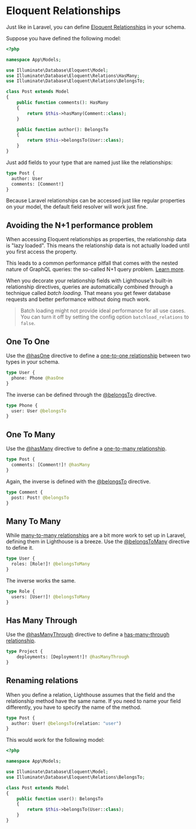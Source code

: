 # Eloquent Relationships

Just like in Laravel, you can define [Eloquent Relationships](https://laravel.com/docs/eloquent-relationships) in your schema.

Suppose you have defined the following model:

```php
<?php

namespace App\Models;

use Illuminate\Database\Eloquent\Model;
use Illuminate\Database\Eloquent\Relations\HasMany;
use Illuminate\Database\Eloquent\Relations\BelongsTo;

class Post extends Model
{
    public function comments(): HasMany
    {
        return $this->hasMany(Comment::class);
    }

    public function author(): BelongsTo
    {
        return $this->belongsTo(User::class);
    }
}
```

Just add fields to your type that are named just like the relationships:

```graphql
type Post {
  author: User
  comments: [Comment!]
}
```

Because Laravel relationships can be accessed just like regular properties on your model,
the default field resolver will work just fine.

## Avoiding the N+1 performance problem

When accessing Eloquent relationships as properties, the relationship data is "lazy loaded".
This means the relationship data is not actually loaded until you first access the property.

This leads to a common performance pitfall that comes with the nested nature of GraphQL queries:
the so-called N+1 query problem. [Learn more](../performance/n-plus-one.md).

When you decorate your relationship fields with Lighthouse's built-in relationship
directives, queries are automatically combined through a technique called _batch loading_.
That means you get fewer database requests and better performance without doing much work.

> Batch loading might not provide ideal performance for all use cases. You can turn
> it off by setting the config option `batchload_relations` to `false`.

## One To One

Use the [@hasOne](../api-reference/directives.md#hasone) directive to define a [one-to-one relationship](https://laravel.com/docs/eloquent-relationships#one-to-one)
between two types in your schema.

```graphql
type User {
  phone: Phone @hasOne
}
```

The inverse can be defined through the [@belongsTo](../api-reference/directives.md#belongsto) directive.

```graphql
type Phone {
  user: User @belongsTo
}
```

## One To Many

Use the [@hasMany](../api-reference/directives.md#hasmany) directive to define a [one-to-many relationship](https://laravel.com/docs/eloquent-relationships#one-to-many).

```graphql
type Post {
  comments: [Comment!]! @hasMany
}
```

Again, the inverse is defined with the [@belongsTo](../api-reference/directives.md#belongsto) directive.

```graphql
type Comment {
  post: Post! @belongsTo
}
```

## Many To Many

While [many-to-many relationships](https://laravel.com/docs/eloquent-relationships#many-to-many)
are a bit more work to set up in Laravel, defining them in Lighthouse is a breeze.
Use the [@belongsToMany](../api-reference/directives.md#belongstomany) directive to define it.

```graphql
type User {
  roles: [Role!]! @belongsToMany
}
```

The inverse works the same.

```graphql
type Role {
  users: [User!]! @belongsToMany
}
```

## Has Many Through

Use the [@hasManyThrough](../api-reference/directives.md#hasmanythrough) directive to define a [has-many-through relationship](https://laravel.com/docs/eloquent-relationships#has-many-through).

```graphql
type Project {
    deployments: [Deployment!]! @hasManyThrough
}
```

## Renaming relations

When you define a relation, Lighthouse assumes that the field and the relationship
method have the same name. If you need to name your field differently, you have to
specify the name of the method.

```graphql
type Post {
  author: User! @belongsTo(relation: "user")
}
```

This would work for the following model:

```php
<?php

namespace App\Models;

use Illuminate\Database\Eloquent\Model;
use Illuminate\Database\Eloquent\Relations\BelongsTo;

class Post extends Model
{
    public function user(): BelongsTo
    {
        return $this->belongsTo(User::class);
    }
}
```

